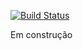 [![Build Status](https://travis-ci.org/Marcelo-Rodrigues/survey-royale.svg?branch=master)](https://travis-ci.org/Marcelo-Rodrigues/survey-royale)

Em construção

